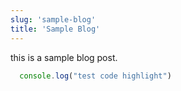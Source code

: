 ```yaml
---
slug: 'sample-blog'
title: 'Sample Blog'
---
```


this is a sample blog post.

```javascript
  console.log("test code highlight")
```